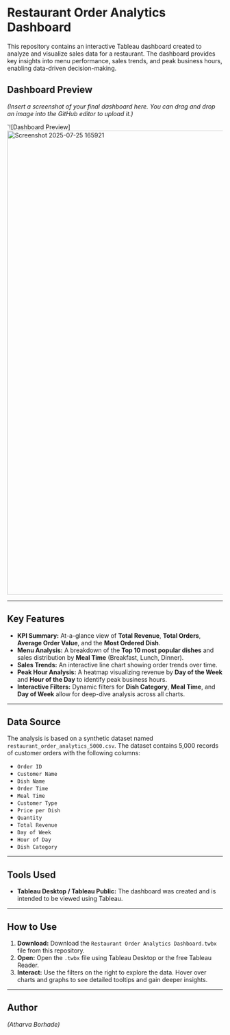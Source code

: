 # Restaurant Order Analytics Dashboard

This repository contains an interactive Tableau dashboard created to analyze and visualize sales data for a restaurant. The dashboard provides key insights into menu performance, sales trends, and peak business hours, enabling data-driven decision-making.

## Dashboard Preview

*(Insert a screenshot of your final dashboard here. You can drag and drop an image into the GitHub editor to upload it.)*

`![Dashboard Preview]
<img width="1920" height="1080" alt="Screenshot 2025-07-25 165921" src="https://github.com/user-attachments/assets/183fdeba-b0d2-4d18-bfaf-a2311bde4b2e" />


---

## Key Features

* **KPI Summary:** At-a-glance view of **Total Revenue**, **Total Orders**, **Average Order Value**, and the **Most Ordered Dish**.
* **Menu Analysis:** A breakdown of the **Top 10 most popular dishes** and sales distribution by **Meal Time** (Breakfast, Lunch, Dinner).
* **Sales Trends:** An interactive line chart showing order trends over time.
* **Peak Hour Analysis:** A heatmap visualizing revenue by **Day of the Week** and **Hour of the Day** to identify peak business hours.
* **Interactive Filters:** Dynamic filters for **Dish Category**, **Meal Time**, and **Day of Week** allow for deep-dive analysis across all charts.

---

## Data Source

The analysis is based on a synthetic dataset named `restaurant_order_analytics_5000.csv`. The dataset contains 5,000 records of customer orders with the following columns:

* `Order ID`
* `Customer Name`
* `Dish Name`
* `Order Time`
* `Meal Time`
* `Customer Type`
* `Price per Dish`
* `Quantity`
* `Total Revenue`
* `Day of Week`
* `Hour of Day`
* `Dish Category`

---

## Tools Used

* **Tableau Desktop / Tableau Public:** The dashboard was created and is intended to be viewed using Tableau.

---

## How to Use

1.  **Download:** Download the `Restaurant Order Analytics Dashboard.twbx` file from this repository.
2.  **Open:** Open the `.twbx` file using Tableau Desktop or the free Tableau Reader.
3.  **Interact:** Use the filters on the right to explore the data. Hover over charts and graphs to see detailed tooltips and gain deeper insights.

---

## Author

*(Atharva Borhade)*
